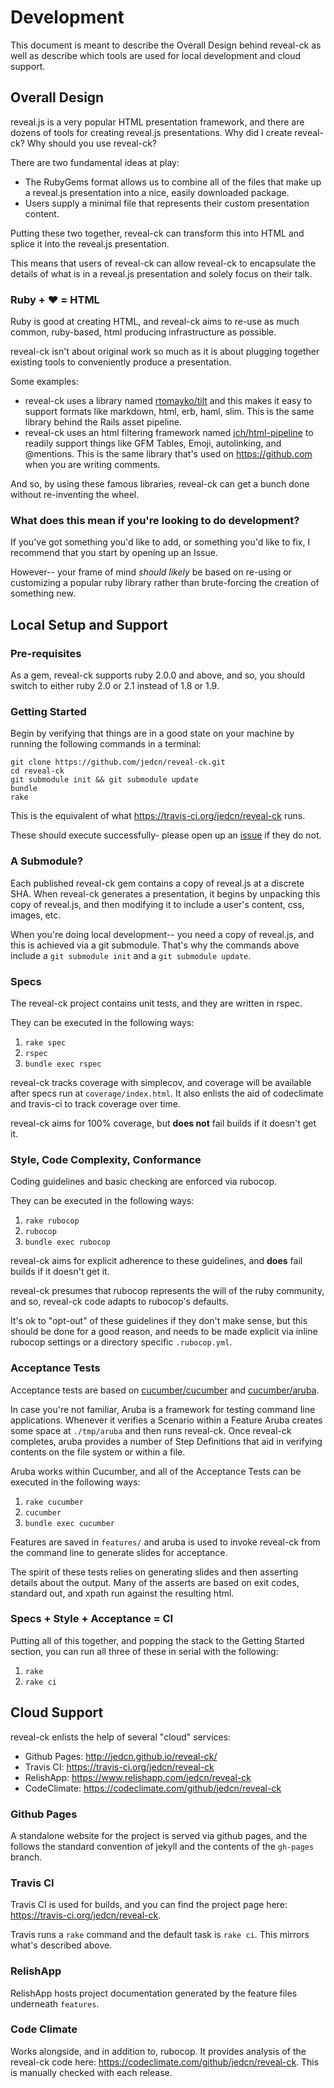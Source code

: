 # Development

This document is meant to describe the Overall Design behind reveal-ck
as well as describe which tools are used for local development and
cloud support.

## Overall Design

reveal.js is a very popular HTML presentation framework, and there are
dozens of tools for creating reveal.js presentations. Why did I create
reveal-ck? Why should you use reveal-ck?

There are two fundamental ideas at play:

* The RubyGems format allows us to combine all of the files that make
  up a reveal.js presentation into a nice, easily downloaded package.
* Users supply a minimal file that represents their custom
  presentation content.

Putting these two together, reveal-ck can transform this into HTML and
splice it into the reveal.js presentation.

This means that users of reveal-ck can allow reveal-ck to encapsulate
the details of what is in a reveal.js presentation and solely focus on
their talk.

### Ruby + :heart: = HTML

Ruby is good at creating HTML, and reveal-ck aims to re-use as much
common, ruby-based, html producing infrastructure as possible.

reveal-ck isn't about original work so much as it is about plugging
together existing tools to conveniently produce a presentation.

Some examples:

* reveal-ck uses a library named [rtomayko/tilt][github-tilt] and this
  makes it easy to support formats like markdown, html, erb, haml,
  slim. This is the same library behind the Rails asset pipeline.
* reveal-ck uses an html filtering framework named
  [jch/html-pipeline][github-html-pipeline] to readily support things
  like GFM Tables, Emoji, autolinking, and @mentions. This is the same
  library that's used on https://github.com when you are writing
  comments.

And so, by using these famous libraries, reveal-ck can get a bunch
done without re-inventing the wheel.

[github-tilt]: https://github.com/rtomayko/tilt
[github-html-pipeline]: https://github.com/jch/html-pipeline

### What does this mean if you're looking to do development?

If you've got something you'd like to add, or something you'd like to
fix, I recommend that you start by opening up an Issue.

However-- your frame of mind *should likely* be based on re-using or
customizing a popular ruby library rather than brute-forcing the
creation of something new.

## Local Setup and Support

### Pre-requisites

As a gem, reveal-ck supports ruby 2.0.0 and above, and so, you should
switch to either ruby 2.0 or 2.1 instead of 1.8 or 1.9.

### Getting Started

Begin by verifying that things are in a good state on your machine by
running the following commands in a terminal:

```
git clone https://github.com/jedcn/reveal-ck.git
cd reveal-ck
git submodule init && git submodule update
bundle
rake
```

This is the equivalent of what https://travis-ci.org/jedcn/reveal-ck
runs.

These should execute successfully- please open up an
[issue][reveal-ck-has-issues] if they do not.

[reveal-ck-has-issues]: https://github.com/jedcn/reveal-ck/issues/

### A Submodule?

Each published reveal-ck gem contains a copy of reveal.js at a
discrete SHA. When reveal-ck generates a presentation, it begins by
unpacking this copy of reveal.js, and then modifying it to include a
user's content, css, images, etc.

When you're doing local development-- you need a copy of reveal.js,
and this is achieved via a git submodule. That's why the commands
above include a `git submodule init` and a `git submodule update`.

### Specs

The reveal-ck project contains unit tests, and they are written in
rspec.

They can be executed in the following ways:

1. `rake spec`
2. `rspec`
3. `bundle exec rspec`

reveal-ck tracks coverage with simplecov, and coverage will be
available after specs run at `coverage/index.html`. It also enlists
the aid of codeclimate and travis-ci to track coverage over time.

reveal-ck aims for 100% coverage, but **does not** fail builds if it
doesn't get it.

### Style, Code Complexity, Conformance

Coding guidelines and basic checking are enforced via rubocop.

They can be executed in the following ways:

1. `rake rubocop`
2. `rubocop`
3. `bundle exec rubocop`

reveal-ck aims for explicit adherence to these guidelines, and
**does** fail builds if it doesn't get it.

reveal-ck presumes that rubocop represents the will of the ruby
community, and so, reveal-ck code adapts to rubocop's defaults.

It's ok to "opt-out" of these guidelines if they don't make sense, but
this should be done for a good reason, and needs to be made explicit
via inline rubocop settings or a directory specific `.rubocop.yml`.

### Acceptance Tests

Acceptance tests are based on [cucumber/cucumber][cucumber-cucumber]
and [cucumber/aruba][cucumber-aruba].

[cucumber-cucumber]: https://github.com/cucumber/cucumber
[cucumber-aruba]: https://github.com/cucumber/aruba

In case you're not familiar, Aruba is a framework for testing command
line applications. Whenever it verifies a Scenario within a Feature
Aruba creates some space at `./tmp/aruba` and then runs
reveal-ck. Once reveal-ck completes, aruba provides a number of Step
Definitions that aid in verifying contents on the file system or
within a file.

Aruba works within Cucumber, and all of the Acceptance Tests can be
executed in the following ways:

1. `rake cucumber`
2. `cucumber`
3. `bundle exec cucumber`

Features are saved in `features/` and aruba is used to invoke
reveal-ck from the command line to generate slides for acceptance.

The spirit of these tests relies on generating slides and then
asserting details about the output. Many of the asserts are based on
exit codes, standard out, and xpath run against the resulting html.

### Specs + Style + Acceptance = CI

Putting all of this together, and popping the stack to the Getting
Started section, you can run all three of these in serial with the
following:

1. `rake`
2. `rake ci`

## Cloud Support

reveal-ck enlists the help of several "cloud" services:

* Github Pages: http://jedcn.github.io/reveal-ck/
* Travis CI: https://travis-ci.org/jedcn/reveal-ck
* RelishApp: https://www.relishapp.com/jedcn/reveal-ck
* CodeClimate: https://codeclimate.com/github/jedcn/reveal-ck

### Github Pages

A standalone website for the project is served via github pages, and
the follows the standard convention of jekyll and the contents of the
`gh-pages` branch.

### Travis CI

Travis CI is used for builds, and you can find the project page here:
https://travis-ci.org/jedcn/reveal-ck.

Travis runs a `rake` command and the default task is `rake ci`. This
mirrors what's described above.

### RelishApp

RelishApp hosts project documentation generated by the feature files
underneath `features`.

### Code Climate

Works alongside, and in addition to, rubocop. It provides analysis of
the reveal-ck code here:
https://codeclimate.com/github/jedcn/reveal-ck. This is manually
checked with each release.
